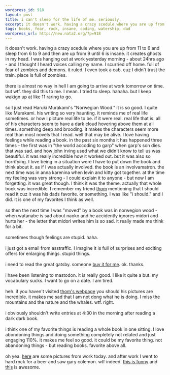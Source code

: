 ```yaml
--- 
wordpress_id: 918
layout: post
title: i can't sleep for the life of me. seriously.
excerpt: it doesn't work. having a crazy scedule where you are up from 11 to 6 and sleep from 6 to 9 and then are up from 9 until 6 is insane. it creates ghosts in my head. I was hanging out at work yesterday morning - about 24hrs ago - and I thought I heard voices calling my name. I scurried off home. full of fear of zombies and demons. it ruled. I even took a cab. cuz I didn't trust the train. place i...
tags: books, fear, rock, insane, coding, watership, dad
wordpress_url: http://new.nata2.org/?p=918
---
```

it doesn't work. having a crazy scedule where you are up from 11 to 6 and sleep from 6 to 9 and then are up from 9 until 6 is insane. it creates ghosts in my head. I was hanging out at work yesterday morning - about 24hrs ago - and I thought I heard voices calling my name. I scurried off home. full of fear of zombies and demons. it ruled. I even took a cab. cuz I didn't trust the train. place is full of zombies. <br/><br/>there is almost no way in hell I am going to arrive at work tomorrow on time. but wtf. they did this to me. I mean. I tried to sleep. hahaha. but I keep wakign up at like 11 raring to go.<br/><br/>so I just read Haruki Murakami's "Norwegian Wood." it is so good. I quite like Murakami. his writing so very haunting. it reminds me of real life sometimes. or how I picture real life to be. if it were real. real life that is. all of his characters seem to have a dark cloud hovering above them at all times. something deep and brooding. it makes the characters seem more real than most novels that I read. well that may be alive. I love having feelings while reading a book. in the past six months it has happened three times - the first was in "the world accoding to garp" when garp's son dies. that was sad. and how john irving used what we didn't know to tell us was beautiful. it was really incredible how it worked out. but it was also so horrifying. I love being in a situation were I have to put down the book and think about it. as if I was actually involved. the book is an involvamatron. the next time was in anna karenina when levin and kitty got together. at the time my feeling was very strong - I could explain it to anyone - but now I am forgetting. it was great though. I think it was the theme. actually that whole book was incredible. I remember my friend <a href="http://thom.watership.org/">thom</a> mentioning that I should read it cuz it was his dads favorite. or something. I was like "i should." and I did. it is one of my favorites I think as well. <br/><br/>so then the next time I was "moved" by a book was in norwegion wood - when watanabe is sad about naoko and he accidently ignores midori and hurts her - the letter that midori writes him is so sad. it really made me think for a bit. <br/><br/>sometimes though feelings are stupid. haha. <br/><br/>i just got a email from asstraffic. I imagine it is full of surprises and exciting offers for enlarging things. stupid things. <br/><br/>i need to read the great gatsby. someone <a href="http://tinyurl.com/5a3hl">buy it for me</a>. ok. thanks.<br/><br/>i have been listening to mastodon. it is really good. I like it quite a but. my vocabulary sucks. I want to go on a date. I am tired. <br/><br/>heh. if you haven't visited <a href="http://thom.watership.org/">thom's webpage</a> you should his pictures are incredible. it makes me sad that I am not dong what he is doing. I miss the mountains and the nature and the whales. wtf. right. <br/><br/>i obviously shouldn't write entries at 4:30 in the morning after reading a dark dark book. <br/><br/>i think one of my favorite things is reading a whole book in one sitting. I love abondoning things and doing something completely not related and just engaging 110%. it makes me feel so good. it could be my favorite thing. not abandoning things - but reading books. favorite above all. <br/><br/>oh yea. <a href="http://nata2.info/?path=pictures%2Fevents%2F2004%3A08%3A19_lakshmis_going_away_party">here</a> are some pictures from work today. and after work I went to hard rock for a beer and saw gary colemon. wtf indeed. <a href="http://operationhammertime.org/">this is funny</a> and <a href="http://zed.cbc.ca/go.ZeD?CONTENT_ID=2365&mediaSize=double&page=media-viewer">this</a> is awesome.
